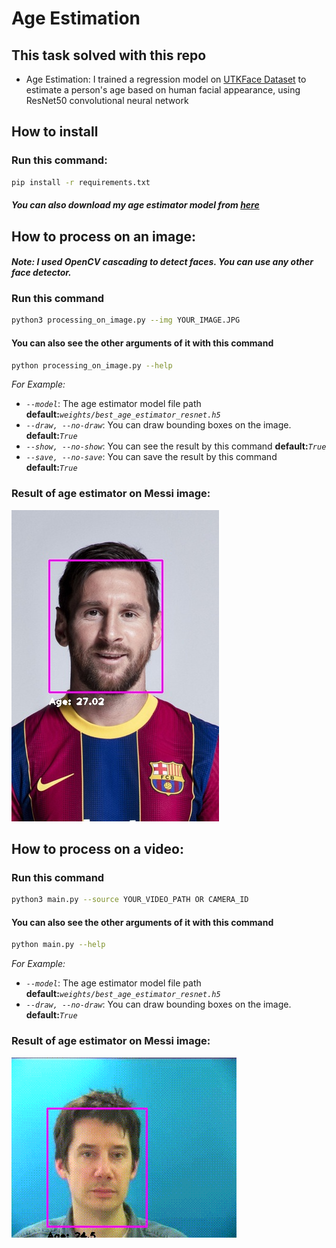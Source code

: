 # Age Estimation
## This task solved with this repo
- Age Estimation: I trained a regression model on [UTKFace Dataset](https://www.kaggle.com/jangedoo/utkface-new) to estimate a person's age based on human facial appearance, using ResNet50 convolutional neural network

## How to install
### Run this command:
```bash
pip install -r requirements.txt
```
#### ***You can also download my age estimator model from [here](https://drive.google.com/file/d/1-AV5YBOrg1QjalfOzf4-kZrj4xD6NzP_/view?usp=sharing)***

## How to process on an image:
#### *Note: I used OpenCV cascading to detect faces. You can use any other face detector.*
### Run this command
```bash
python3 processing_on_image.py --img YOUR_IMAGE.JPG
```
#### You can also see the other arguments of it with this command
```bash
python processing_on_image.py --help
```
*For Example:*
- *`--model`*: The age estimator model file path **default:***`weights/best_age_estimator_resnet.h5`*
- *`--draw, --no-draw`*: You can draw bounding boxes on the image. **default:***`True`*
- *`--show, --no-show`*: You can see the result by this command **default:***`True`*
- *`--save, --no-save`*: You can save the result by this command **default:***`True`*

### Result of age estimator on Messi image:
![Result Of Identification](./io/outputs/output.jpg)


## How to process on a video:
### Run this command
```bash
python3 main.py --source YOUR_VIDEO_PATH OR CAMERA_ID
```
#### You can also see the other arguments of it with this command
```bash
python main.py --help
```
*For Example:*
- *`--model`*: The age estimator model file path **default:***`weights/best_age_estimator_resnet.h5`*
- *`--draw, --no-draw`*: You can draw bounding boxes on the image. **default:***`True`*

### Result of age estimator on Messi image:
<!-- TODO: change it to a gif -->
![Result Of Identification](./io/outputs/result.gif)
